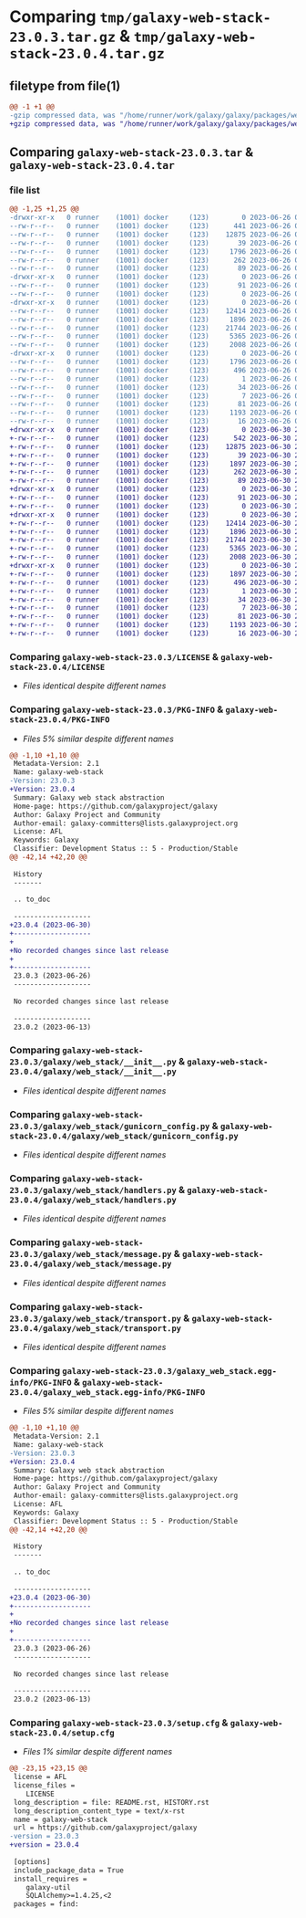 # Comparing `tmp/galaxy-web-stack-23.0.3.tar.gz` & `tmp/galaxy-web-stack-23.0.4.tar.gz`

## filetype from file(1)

```diff
@@ -1 +1 @@
-gzip compressed data, was "/home/runner/work/galaxy/galaxy/packages/web_stack/dist/.tmp-rc_58vgx/galaxy-web-stack-23.0.3.tar", last modified: Mon Jun 26 09:55:23 2023, max compression
+gzip compressed data, was "/home/runner/work/galaxy/galaxy/packages/web_stack/dist/.tmp-w8yrgk8n/galaxy-web-stack-23.0.4.tar", last modified: Fri Jun 30 22:07:36 2023, max compression
```

## Comparing `galaxy-web-stack-23.0.3.tar` & `galaxy-web-stack-23.0.4.tar`

### file list

```diff
@@ -1,25 +1,25 @@
-drwxr-xr-x   0 runner    (1001) docker     (123)        0 2023-06-26 09:55:23.000000 galaxy-web-stack-23.0.3/
--rw-r--r--   0 runner    (1001) docker     (123)      441 2023-06-26 09:48:33.000000 galaxy-web-stack-23.0.3/HISTORY.rst
--rw-r--r--   0 runner    (1001) docker     (123)    12875 2023-06-26 09:48:32.000000 galaxy-web-stack-23.0.3/LICENSE
--rw-r--r--   0 runner    (1001) docker     (123)       39 2023-06-26 09:48:33.000000 galaxy-web-stack-23.0.3/MANIFEST.in
--rw-r--r--   0 runner    (1001) docker     (123)     1796 2023-06-26 09:55:23.000000 galaxy-web-stack-23.0.3/PKG-INFO
--rw-r--r--   0 runner    (1001) docker     (123)      262 2023-06-26 09:48:33.000000 galaxy-web-stack-23.0.3/README.rst
--rw-r--r--   0 runner    (1001) docker     (123)       89 2023-06-26 09:48:33.000000 galaxy-web-stack-23.0.3/dev-requirements.txt
-drwxr-xr-x   0 runner    (1001) docker     (123)        0 2023-06-26 09:55:23.000000 galaxy-web-stack-23.0.3/galaxy/
--rw-r--r--   0 runner    (1001) docker     (123)       91 2023-06-26 09:48:33.000000 galaxy-web-stack-23.0.3/galaxy/__init__.py
--rw-r--r--   0 runner    (1001) docker     (123)        0 2023-06-26 09:48:33.000000 galaxy-web-stack-23.0.3/galaxy/py.typed
-drwxr-xr-x   0 runner    (1001) docker     (123)        0 2023-06-26 09:55:23.000000 galaxy-web-stack-23.0.3/galaxy/web_stack/
--rw-r--r--   0 runner    (1001) docker     (123)    12414 2023-06-26 09:48:33.000000 galaxy-web-stack-23.0.3/galaxy/web_stack/__init__.py
--rw-r--r--   0 runner    (1001) docker     (123)     1896 2023-06-26 09:48:33.000000 galaxy-web-stack-23.0.3/galaxy/web_stack/gunicorn_config.py
--rw-r--r--   0 runner    (1001) docker     (123)    21744 2023-06-26 09:48:33.000000 galaxy-web-stack-23.0.3/galaxy/web_stack/handlers.py
--rw-r--r--   0 runner    (1001) docker     (123)     5365 2023-06-26 09:48:33.000000 galaxy-web-stack-23.0.3/galaxy/web_stack/message.py
--rw-r--r--   0 runner    (1001) docker     (123)     2008 2023-06-26 09:48:33.000000 galaxy-web-stack-23.0.3/galaxy/web_stack/transport.py
-drwxr-xr-x   0 runner    (1001) docker     (123)        0 2023-06-26 09:55:23.000000 galaxy-web-stack-23.0.3/galaxy_web_stack.egg-info/
--rw-r--r--   0 runner    (1001) docker     (123)     1796 2023-06-26 09:55:23.000000 galaxy-web-stack-23.0.3/galaxy_web_stack.egg-info/PKG-INFO
--rw-r--r--   0 runner    (1001) docker     (123)      496 2023-06-26 09:55:23.000000 galaxy-web-stack-23.0.3/galaxy_web_stack.egg-info/SOURCES.txt
--rw-r--r--   0 runner    (1001) docker     (123)        1 2023-06-26 09:55:23.000000 galaxy-web-stack-23.0.3/galaxy_web_stack.egg-info/dependency_links.txt
--rw-r--r--   0 runner    (1001) docker     (123)       34 2023-06-26 09:55:23.000000 galaxy-web-stack-23.0.3/galaxy_web_stack.egg-info/requires.txt
--rw-r--r--   0 runner    (1001) docker     (123)        7 2023-06-26 09:55:23.000000 galaxy-web-stack-23.0.3/galaxy_web_stack.egg-info/top_level.txt
--rw-r--r--   0 runner    (1001) docker     (123)       81 2023-06-26 09:48:33.000000 galaxy-web-stack-23.0.3/pyproject.toml
--rw-r--r--   0 runner    (1001) docker     (123)     1193 2023-06-26 09:55:23.000000 galaxy-web-stack-23.0.3/setup.cfg
--rw-r--r--   0 runner    (1001) docker     (123)       16 2023-06-26 09:48:33.000000 galaxy-web-stack-23.0.3/test-requirements.txt
+drwxr-xr-x   0 runner    (1001) docker     (123)        0 2023-06-30 22:07:36.000000 galaxy-web-stack-23.0.4/
+-rw-r--r--   0 runner    (1001) docker     (123)      542 2023-06-30 22:00:50.000000 galaxy-web-stack-23.0.4/HISTORY.rst
+-rw-r--r--   0 runner    (1001) docker     (123)    12875 2023-06-30 22:00:49.000000 galaxy-web-stack-23.0.4/LICENSE
+-rw-r--r--   0 runner    (1001) docker     (123)       39 2023-06-30 22:00:50.000000 galaxy-web-stack-23.0.4/MANIFEST.in
+-rw-r--r--   0 runner    (1001) docker     (123)     1897 2023-06-30 22:07:36.000000 galaxy-web-stack-23.0.4/PKG-INFO
+-rw-r--r--   0 runner    (1001) docker     (123)      262 2023-06-30 22:00:50.000000 galaxy-web-stack-23.0.4/README.rst
+-rw-r--r--   0 runner    (1001) docker     (123)       89 2023-06-30 22:00:50.000000 galaxy-web-stack-23.0.4/dev-requirements.txt
+drwxr-xr-x   0 runner    (1001) docker     (123)        0 2023-06-30 22:07:36.000000 galaxy-web-stack-23.0.4/galaxy/
+-rw-r--r--   0 runner    (1001) docker     (123)       91 2023-06-30 22:00:50.000000 galaxy-web-stack-23.0.4/galaxy/__init__.py
+-rw-r--r--   0 runner    (1001) docker     (123)        0 2023-06-30 22:00:50.000000 galaxy-web-stack-23.0.4/galaxy/py.typed
+drwxr-xr-x   0 runner    (1001) docker     (123)        0 2023-06-30 22:07:36.000000 galaxy-web-stack-23.0.4/galaxy/web_stack/
+-rw-r--r--   0 runner    (1001) docker     (123)    12414 2023-06-30 22:00:50.000000 galaxy-web-stack-23.0.4/galaxy/web_stack/__init__.py
+-rw-r--r--   0 runner    (1001) docker     (123)     1896 2023-06-30 22:00:50.000000 galaxy-web-stack-23.0.4/galaxy/web_stack/gunicorn_config.py
+-rw-r--r--   0 runner    (1001) docker     (123)    21744 2023-06-30 22:00:50.000000 galaxy-web-stack-23.0.4/galaxy/web_stack/handlers.py
+-rw-r--r--   0 runner    (1001) docker     (123)     5365 2023-06-30 22:00:50.000000 galaxy-web-stack-23.0.4/galaxy/web_stack/message.py
+-rw-r--r--   0 runner    (1001) docker     (123)     2008 2023-06-30 22:00:50.000000 galaxy-web-stack-23.0.4/galaxy/web_stack/transport.py
+drwxr-xr-x   0 runner    (1001) docker     (123)        0 2023-06-30 22:07:36.000000 galaxy-web-stack-23.0.4/galaxy_web_stack.egg-info/
+-rw-r--r--   0 runner    (1001) docker     (123)     1897 2023-06-30 22:07:36.000000 galaxy-web-stack-23.0.4/galaxy_web_stack.egg-info/PKG-INFO
+-rw-r--r--   0 runner    (1001) docker     (123)      496 2023-06-30 22:07:36.000000 galaxy-web-stack-23.0.4/galaxy_web_stack.egg-info/SOURCES.txt
+-rw-r--r--   0 runner    (1001) docker     (123)        1 2023-06-30 22:07:36.000000 galaxy-web-stack-23.0.4/galaxy_web_stack.egg-info/dependency_links.txt
+-rw-r--r--   0 runner    (1001) docker     (123)       34 2023-06-30 22:07:36.000000 galaxy-web-stack-23.0.4/galaxy_web_stack.egg-info/requires.txt
+-rw-r--r--   0 runner    (1001) docker     (123)        7 2023-06-30 22:07:36.000000 galaxy-web-stack-23.0.4/galaxy_web_stack.egg-info/top_level.txt
+-rw-r--r--   0 runner    (1001) docker     (123)       81 2023-06-30 22:00:50.000000 galaxy-web-stack-23.0.4/pyproject.toml
+-rw-r--r--   0 runner    (1001) docker     (123)     1193 2023-06-30 22:07:36.000000 galaxy-web-stack-23.0.4/setup.cfg
+-rw-r--r--   0 runner    (1001) docker     (123)       16 2023-06-30 22:00:50.000000 galaxy-web-stack-23.0.4/test-requirements.txt
```

### Comparing `galaxy-web-stack-23.0.3/LICENSE` & `galaxy-web-stack-23.0.4/LICENSE`

 * *Files identical despite different names*

### Comparing `galaxy-web-stack-23.0.3/PKG-INFO` & `galaxy-web-stack-23.0.4/PKG-INFO`

 * *Files 5% similar despite different names*

```diff
@@ -1,10 +1,10 @@
 Metadata-Version: 2.1
 Name: galaxy-web-stack
-Version: 23.0.3
+Version: 23.0.4
 Summary: Galaxy web stack abstraction
 Home-page: https://github.com/galaxyproject/galaxy
 Author: Galaxy Project and Community
 Author-email: galaxy-committers@lists.galaxyproject.org
 License: AFL
 Keywords: Galaxy
 Classifier: Development Status :: 5 - Production/Stable
@@ -42,14 +42,20 @@
 
 History
 -------
 
 .. to_doc
 
 -------------------
+23.0.4 (2023-06-30)
+-------------------
+
+No recorded changes since last release
+
+-------------------
 23.0.3 (2023-06-26)
 -------------------
 
 No recorded changes since last release
 
 -------------------
 23.0.2 (2023-06-13)
```

### Comparing `galaxy-web-stack-23.0.3/galaxy/web_stack/__init__.py` & `galaxy-web-stack-23.0.4/galaxy/web_stack/__init__.py`

 * *Files identical despite different names*

### Comparing `galaxy-web-stack-23.0.3/galaxy/web_stack/gunicorn_config.py` & `galaxy-web-stack-23.0.4/galaxy/web_stack/gunicorn_config.py`

 * *Files identical despite different names*

### Comparing `galaxy-web-stack-23.0.3/galaxy/web_stack/handlers.py` & `galaxy-web-stack-23.0.4/galaxy/web_stack/handlers.py`

 * *Files identical despite different names*

### Comparing `galaxy-web-stack-23.0.3/galaxy/web_stack/message.py` & `galaxy-web-stack-23.0.4/galaxy/web_stack/message.py`

 * *Files identical despite different names*

### Comparing `galaxy-web-stack-23.0.3/galaxy/web_stack/transport.py` & `galaxy-web-stack-23.0.4/galaxy/web_stack/transport.py`

 * *Files identical despite different names*

### Comparing `galaxy-web-stack-23.0.3/galaxy_web_stack.egg-info/PKG-INFO` & `galaxy-web-stack-23.0.4/galaxy_web_stack.egg-info/PKG-INFO`

 * *Files 5% similar despite different names*

```diff
@@ -1,10 +1,10 @@
 Metadata-Version: 2.1
 Name: galaxy-web-stack
-Version: 23.0.3
+Version: 23.0.4
 Summary: Galaxy web stack abstraction
 Home-page: https://github.com/galaxyproject/galaxy
 Author: Galaxy Project and Community
 Author-email: galaxy-committers@lists.galaxyproject.org
 License: AFL
 Keywords: Galaxy
 Classifier: Development Status :: 5 - Production/Stable
@@ -42,14 +42,20 @@
 
 History
 -------
 
 .. to_doc
 
 -------------------
+23.0.4 (2023-06-30)
+-------------------
+
+No recorded changes since last release
+
+-------------------
 23.0.3 (2023-06-26)
 -------------------
 
 No recorded changes since last release
 
 -------------------
 23.0.2 (2023-06-13)
```

### Comparing `galaxy-web-stack-23.0.3/setup.cfg` & `galaxy-web-stack-23.0.4/setup.cfg`

 * *Files 1% similar despite different names*

```diff
@@ -23,15 +23,15 @@
 license = AFL
 license_files = 
 	LICENSE
 long_description = file: README.rst, HISTORY.rst
 long_description_content_type = text/x-rst
 name = galaxy-web-stack
 url = https://github.com/galaxyproject/galaxy
-version = 23.0.3
+version = 23.0.4
 
 [options]
 include_package_data = True
 install_requires = 
 	galaxy-util
 	SQLAlchemy>=1.4.25,<2
 packages = find:
```

